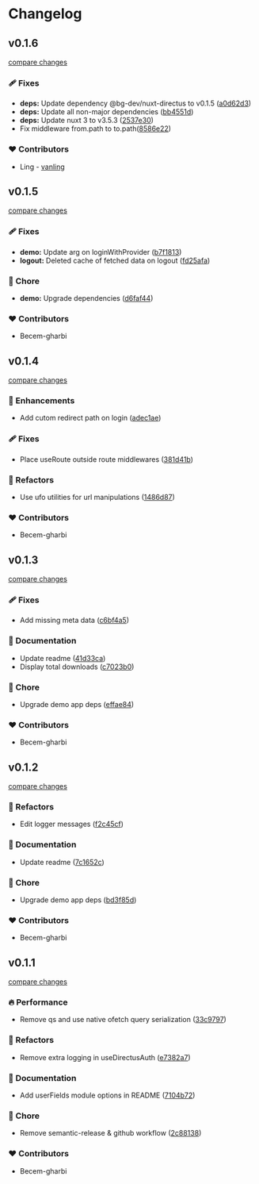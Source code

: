 # Changelog


## v0.1.6

[compare changes](https://github.com/becem-gharbi/nuxt-directus/compare/v0.1.5...v0.1.6)


### 🩹 Fixes

  - **deps:** Update dependency @bg-dev/nuxt-directus to v0.1.5 ([a0d62d3](https://github.com/becem-gharbi/nuxt-directus/commit/a0d62d3))
  - **deps:** Update all non-major dependencies ([bb4551d](https://github.com/becem-gharbi/nuxt-directus/commit/bb4551d))
  - **deps:** Update nuxt 3 to v3.5.3 ([2537e30](https://github.com/becem-gharbi/nuxt-directus/commit/2537e30))
  - Fix middleware from.path to to.path([8586e22](https://github.com/becem-gharbi/nuxt-directus/commit/8586e22))

### ❤️  Contributors

- Ling - [vanling](https://github.com/vanling)

## v0.1.5

[compare changes](https://github.com/becem-gharbi/nuxt-directus/compare/v0.1.4...v0.1.5)


### 🩹 Fixes

  - **demo:** Update arg on loginWithProvider ([b7f1813](https://github.com/becem-gharbi/nuxt-directus/commit/b7f1813))
  - **logout:** Deleted cache of fetched data on logout ([fd25afa](https://github.com/becem-gharbi/nuxt-directus/commit/fd25afa))

### 🏡 Chore

  - **demo:** Upgrade dependencies ([d6faf44](https://github.com/becem-gharbi/nuxt-directus/commit/d6faf44))

### ❤️  Contributors

- Becem-gharbi

## v0.1.4

[compare changes](https://github.com/becem-gharbi/nuxt-directus/compare/v0.1.3...v0.1.4)


### 🚀 Enhancements

  - Add cutom redirect path on login ([adec1ae](https://github.com/becem-gharbi/nuxt-directus/commit/adec1ae))

### 🩹 Fixes

  - Place useRoute outside route middlewares ([381d41b](https://github.com/becem-gharbi/nuxt-directus/commit/381d41b))

### 💅 Refactors

  - Use ufo utilities for url manipulations ([1486d87](https://github.com/becem-gharbi/nuxt-directus/commit/1486d87))

### ❤️  Contributors

- Becem-gharbi

## v0.1.3

[compare changes](https://github.com/becem-gharbi/nuxt-directus/compare/v0.1.2...v0.1.3)


### 🩹 Fixes

  - Add missing meta data ([c6bf4a5](https://github.com/becem-gharbi/nuxt-directus/commit/c6bf4a5))

### 📖 Documentation

  - Update readme ([41d33ca](https://github.com/becem-gharbi/nuxt-directus/commit/41d33ca))
  - Display total downloads ([c7023b0](https://github.com/becem-gharbi/nuxt-directus/commit/c7023b0))

### 🏡 Chore

  - Upgrade demo app deps ([effae84](https://github.com/becem-gharbi/nuxt-directus/commit/effae84))

### ❤️  Contributors

- Becem-gharbi

## v0.1.2

[compare changes](https://github.com/becem-gharbi/nuxt-directus/compare/v0.1.1...v0.1.2)


### 💅 Refactors

  - Edit logger messages ([f2c45cf](https://github.com/becem-gharbi/nuxt-directus/commit/f2c45cf))

### 📖 Documentation

  - Update readme ([7c1652c](https://github.com/becem-gharbi/nuxt-directus/commit/7c1652c))

### 🏡 Chore

  - Upgrade demo app deps ([bd3f85d](https://github.com/becem-gharbi/nuxt-directus/commit/bd3f85d))

### ❤️  Contributors

- Becem-gharbi

## v0.1.1

[compare changes](https://github.com/becem-gharbi/nuxt-directus/compare/v1.0.0-beta.14...v0.1.1)


### 🔥 Performance

  - Remove qs and use native ofetch query serialization ([33c9797](https://github.com/becem-gharbi/nuxt-directus/commit/33c9797))

### 💅 Refactors

  - Remove extra logging in useDirectusAuth ([e7382a7](https://github.com/becem-gharbi/nuxt-directus/commit/e7382a7))

### 📖 Documentation

  - Add userFields module options in README ([7104b72](https://github.com/becem-gharbi/nuxt-directus/commit/7104b72))

### 🏡 Chore

  - Remove semantic-release & github workflow ([2c88138](https://github.com/becem-gharbi/nuxt-directus/commit/2c88138))

### ❤️  Contributors

- Becem-gharbi

